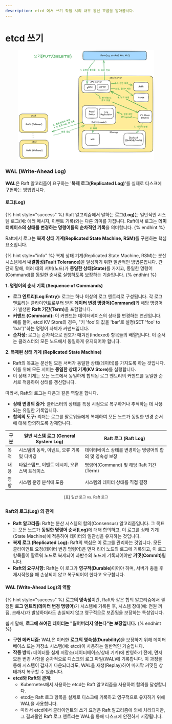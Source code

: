 ```yaml
---
description: etcd 에서 쓰기 작업 시의 내부 통신 흐름을 알아봅시다.
---
```


# etcd 쓰기

<figure><img src="../.gitbook/assets/image (17).png" alt=""><figcaption></figcaption></figure>





### WAL (Write-Ahead Log)

**WAL**은 Raft 알고리즘이 요구하는 '**복제 로그(Replicated Log)**'를 실제로 디스크에 구현하는 방법입니다.

#### 로그(Log)

{% hint style="success" %}
Raft 알고리즘에서 말하는 **로그(Log)**&#xB294; 일반적인 시스템 로그(예: 에러 메시지, 이벤트 기록)와는 다른 의미를 가집니다. Raft에서 로그는 **데이터베이스의 상태를 변경하는 명령어들의 순차적인 기록**을 의미합니다.
{% endhint %}

Raft에서 로그는 **복제 상태 기계(Replicated State Machine, RSM)**&#xB97C; 구현하는 핵심 요소입니다.

{% hint style="info" %}
복제 상태 기계(Replicated State Machine, RSM)는 분산 시스템에서 **내결함성(Fault Tolerance)**&#xC744; 달성하기 위한 일반적인 방법론입니다. 간단히 말해, 여러 대의 서버(노드)가 **동일한 상태(State)**&#xB97C; 가지고, 동일한 명령어(Command)를 동일한 순서로 실행하도록 보장하는 기술입니다.
{% endhint %}

**1. 명령어의 순서 기록 (Sequence of Commands)**

* **로그 엔트리(Log Entry):** 로그는 하나 이상의 로그 엔트리로 구성됩니다. 각 로그 엔트리는 클라이언트로부터 받은 **데이터 변경 명령어(Command)**&#xC640; 해당 명령어가 발생한 **Raft 기간(Term)**&#xC744; 포함합니다.
* **커맨드 (Command):** 이 커맨드는 데이터베이스의 상태를 변경하는 연산입니다. 예를 들어, etcd KV Store의 경우, "키 'foo'의 값을 'bar'로 설정(SET 'foo' to 'bar')"하는 명령어 자체가 커맨드입니다.
* **순차성:** 로그는 순차적으로 번호가 매겨진(Indexed) 항목들의 배열입니다. 이 순서는 클러스터의 모든 노드에서 동일하게 유지되어야 합니다.

**2. 복제된 상태 기계 (Replicated State Machine)**

* Raft의 목표는 분산된 모든 서버가 동일한 상태(데이터)를 가지도록 하는 것입니다. 이를 위해 모든 서버는 **동일한 상태 기계(KV Store)**&#xB97C; 실행합니다.
* 이 상태 기계는 모든 노드에서 동일하게 합의된 로그 엔트리의 커맨드를 동일한 순서로 적용하여 상태를 갱신합니다.

따라서, Raft의 로그는 다음과 같은 역할을 합니다.

* **상태 변경의 증거:** 클러스터의 상태를 특정 시점으로 복구하거나 추적하는 데 사용되는 유일한 기록입니다.
* **합의의 도구:** 리더는 로그를 팔로워들에게 복제하여 모든 노드가 동일한 변경 순서에 대해 합의하도록 강제합니다.

| 구분 | 일반 시스템 로그 (General System Log) | Raft 로그 (Raft Log)               |
| -- | ------------------------------ | -------------------------------- |
| 목적 | 시스템의 동작, 이벤트, 오류 기록 및 디버깅      | 데이터베이스 상태를 변경하는 명령어의 합의 및 영속성 보장 |
| 내용 | 타임스탬프, 이벤트 메시지, 오류 스택 트레이스     | 명령어(Command) 및 해당 Raft 기간(Term)  |
| 영향 | 시스템 운영 분석에 도움                  | 시스템의 데이터 상태를 직접 결정               |

<p align="center"><sup>[표] 일반 로그 vs. Raft 로그</sup></p>

#### Raft와 로그(Log) 의 관계

* **Raft 알고리즘:** Raft는 분산 시스템의 합의(Consensus) 알고리즘입니다. 그 목표는 모든 노드가 **동일한 명령어 순서(Log)**&#xC5D0; 대해 합의하고, 이 로그를 상태 기계(State Machine)에 적용하여 데이터의 일관성을 유지하는 것입니다.
* **복제 로그 (Replicated Log):** Raft의 핵심은 이 로그를 관리하는 것입니다. 모든 클라이언트 요청(데이터 변경 명령어)은 먼저 리더 노드의 로그에 기록되고, 이 로그 항목들이 팔로워 노드로 복제되어 과반수의 노드에 기록되어야만 **커밋(Commit)**&#xB429;니다.
* **Raft의 요구사항:** Raft는 이 로그가 **영구적(Durable)**&#xC774;어야 하며, 서버가 충돌 후 재시작했을 때 손상되지 않고 복구되어야 한다고 요구합니다.

#### WAL (Write-Ahead Log)의 역할

{% hint style="success" %}
**로그의 영속성**이란, Raft와 같은 합의 알고리즘에서 결정된 **로그 엔트리(데이터 변경 명령어)**&#xAC00; 시스템에 기록된 후, 시스템 장애(예: 전원 꺼짐, 크래시)가 발생하더라도 손실되지 않고 영구적으로 보존됨을 보장하는 특성입니다.

쉽게 말해, **로그에 쓰여진 데이터는 "잃어버리지 않는다"는 보장입니다.**
{% endhint %}

* **구현 메커니즘:** WAL은 이러한 **로그의 영속성(Durability)**&#xC744; 보장하기 위해 데이터베이스 또는 저장소 시스템(예: etcd)이 사용하는 일반적인 기술입니다.
* **작동 방식:** 데이터를 실제 저장소(데이터베이스/상태 기계)에 반영하기 전에, 먼저 모든 변경 사항을 순차적으로 디스크의 로그 파일(WAL)에 기록합니다. 이 과정을 통해 시스템이 갑자기 다운되더라도, WAL을 재생(Replay)하여 마지막 커밋된 상태까지 복구할 수 있습니다.
* **etcd와 Raft의 관계:**
  * Kubernetes에서 사용하는 etcd는 Raft 알고리즘을 사용하여 합의를 달성합니다.
  * etcd는 Raft 로그 항목을 실제로 디스크에 기록하고 영구적으로 유지하기 위해 WAL을 사용합니다.
  * 따라서 etcd에서 클라이언트의 쓰기 요청은 Raft 알고리즘에 의해 처리되지만, 그 결과물인 Raft 로그 엔트리는 WAL을 통해 디스크에 안전하게 저장됩니다.
